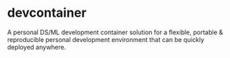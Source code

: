 # devcontainer
A personal DS/ML development container solution for a flexible, portable &amp; reproducible personal development environment that can be quickly deployed anywhere.
